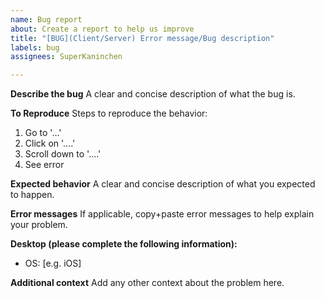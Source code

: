 ```yaml
---
name: Bug report
about: Create a report to help us improve
title: "[BUG](Client/Server) Error message/Bug description"
labels: bug
assignees: SuperKaninchen

---
```


**Describe the bug**
A clear and concise description of what the bug is.

**To Reproduce**
Steps to reproduce the behavior:
1. Go to '...'
2. Click on '....'
3. Scroll down to '....'
4. See error

**Expected behavior**
A clear and concise description of what you expected to happen.

**Error messages**
If applicable, copy+paste error messages to help explain your problem.

**Desktop (please complete the following information):**
 - OS: [e.g. iOS]

**Additional context**
Add any other context about the problem here.
